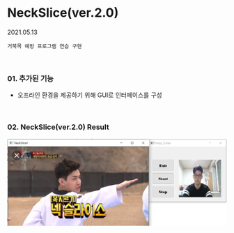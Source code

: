 # NeckSlice(ver.2.0)

2021.05.13

`거북목 예방 프로그램 연습 구현`

<br>

### 01. 추가된 기능

* 오프라인 환경을 제공하기 위해 GUI로 인터페이스를 구성

<br>

###  02. NeckSlice(ver.2.0) Result

![result.PNG](https://github.com/hyunmin0317/OpenCV_Study/blob/master/NeckSlice/NeckSlice(ver.2.0)/Github/result.PNG?raw=true)